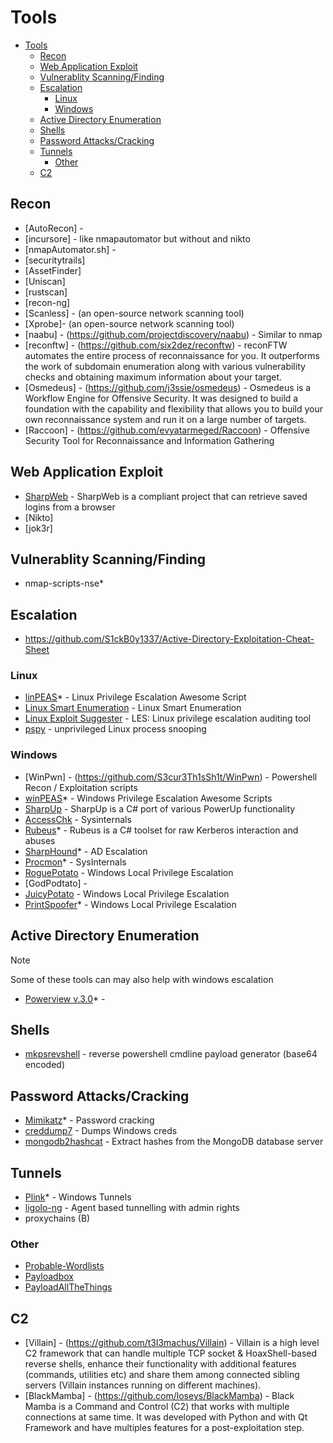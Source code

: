 # Tools
- [Tools](#tools)
  - [Recon](#recon)
  - [Web Application Exploit](#web-application-exploit)
  - [Vulnerablity Scanning/Finding](#vulnerablity-scanningfinding)
  - [Escalation](#escalation)
    - [Linux](#linux)
    - [Windows](#windows)
  - [Active Directory Enumeration](#active-directory-enumeration)
  - [Shells](#shells)
  - [Password Attacks/Cracking](#password-attackscracking)
  - [Tunnels](#tunnels)
    - [Other](#other)
  - [C2](#c2)

## Recon

+ [AutoRecon] - 
+ [incursore] - like nmapautomator but without and nikto
+ [nmapAutomator.sh] - 
+ [securitytrails]
+ [AssetFinder]
+ [Uniscan]
+ [rustscan]
+ [recon-ng]
+ [Scanless] - (an open-source network scanning tool)
+ [Xprobe]- (an open-source network scanning tool)
+ [naabu] - (https://github.com/projectdiscovery/naabu) - Similar to nmap
+ [reconftw] - (https://github.com/six2dez/reconftw) - reconFTW automates the entire process of reconnaissance for you. It outperforms the work of subdomain enumeration along with various vulnerability checks and obtaining maximum information about your target.
+ [Osmedeus] - (https://github.com/j3ssie/osmedeus) - Osmedeus is a Workflow Engine for Offensive Security. It was designed to build a foundation with the capability and flexibility that allows you to build your own reconnaissance system and run it on a large number of targets.
+ [Raccoon] - (https://github.com/evyatarmeged/Raccoon) - Offensive Security Tool for Reconnaissance and Information Gathering

## Web Application Exploit

+ [SharpWeb](https://github.com/djhohnstein/SharpWeb) - SharpWeb is a compliant project that can retrieve saved logins from a browser
+ [Nikto]
+ [jok3r]


## Vulnerablity Scanning/Finding

+ nmap-scripts-nse*

## Escalation

- https://github.com/S1ckB0y1337/Active-Directory-Exploitation-Cheat-Sheet

### Linux

+ [linPEAS](https://github.com/carlospolop/privilege-escalation-awesome-scripts-suite/tree/master/linPEAS)* - Linux Privilege Escalation Awesome Script
+ [Linux Smart Enumeration](https://github.com/diego-treitos/linux-smart-enumeration) - Linux Smart Enumeration
+ [Linux Exploit Suggester](https://github.com/mzet-/linux-exploit-suggester) - LES: Linux privilege escalation auditing tool
+ [pspy](https://github.com/DominicBreuker/pspy) - unprivileged Linux process snooping
  
### Windows
+ [WinPwn] - (https://github.com/S3cur3Th1sSh1t/WinPwn) -  Powershell Recon / Exploitation scripts
+ [winPEAS](https://github.com/carlospolop/privilege-escalation-awesome-scripts-suite/tree/master/winPEAS)* - Windows Privilege Escalation Awesome Scripts
+ [SharpUp](https://github.com/GhostPack/SharpUp)  - SharpUp is a C# port of various PowerUp functionality
+ [AccessChk](https://docs.microsoft.com/en-us/sysinternals/downloads/accesschk) - Sysinternals
+ [Rubeus](https://github.com/GhostPack/Rubeus)* - Rubeus is a C# toolset for raw Kerberos interaction and abuses
+ [SharpHound](https://github.com/BloodHoundAD/SharpHound3)* - AD Escalation
+ [Procmon](https://docs.microsoft.com/en-us/sysinternals/downloads/procmon)* - SysInternals
+ [RoguePotato](https://github.com/antonioCoco/RoguePotato) - Windows Local Privilege Escalation
+ [GodPodtato] - 
+ [JuicyPotato](https://github.com/ohpe/juicy-potato) - Windows Local Privilege Escalation
+ [PrintSpoofer](https://github.com/itm4n/PrintSpoofer)* - Windows Local Privilege Escalation

## Active Directory Enumeration

> [!NOTE]
> Some of these tools can may also help with windows escalation 
+ [Powerview v.3.0](https://github.com/PowerShellMafia/PowerSploit/blob/master/Recon/PowerView.ps1)* -

## Shells

+ [mkpsrevshell](https://gist.github.com/tothi/ab288fb523a4b32b51a53e542d40fe58) - reverse powershell cmdline payload generator (base64 encoded)

## Password Attacks/Cracking

+ [Mimikatz](https://github.com/gentilkiwi/mimikatz)* - Password cracking
+ [creddump7](https://github.com/CiscoCXSecurity/creddump7) - Dumps Windows creds
+ [mongodb2hashcat](https://github.com/philsmd/mongodb2hashcat) - Extract hashes from the MongoDB database server

## Tunnels

+ [Plink](https://www.chiark.greenend.org.uk/~sgtatham/putty/latest.html)* - Windows Tunnels
+ [ligolo-ng](https://github.com/nicocha30/ligolo-ng) - Agent based tunnelling with admin rights
+ proxychains (B)

### Other
+ [Probable-Wordlists](https://github.com/berzerk0/Probable-Wordlists)
+ [Payloadbox](https://github.com/payloadbox)
+ [PayloadAllTheThings](https://github.com/swisskyrepo/PayloadsAllTheThings)

## C2
+ [Villain] - (https://github.com/t3l3machus/Villain) - Villain is a high level C2 framework that can handle multiple TCP socket & HoaxShell-based reverse shells, enhance their functionality with additional features (commands, utilities etc) and share them among connected sibling servers (Villain instances running on different machines).
+ [BlackMamba] - (https://github.com/loseys/BlackMamba) - Black Mamba is a Command and Control (C2) that works with multiple connections at same time. It was developed with Python and with Qt Framework and have multiples features for a post-exploitation step.